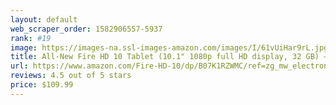 ```yaml
---
layout: default 
﻿web_scraper_order: 1582906557-5937
rank: #19
image: https://images-na.ssl-images-amazon.com/images/I/61vUiHar9rL.jpg
title: All-New Fire HD 10 Tablet (10.1" 1080p full HD display, 32 GB) – Black
url: https://www.amazon.com/Fire-HD-10/dp/B07K1RZWMC/ref=zg_mw_electronics_19?_encoding=UTF8&psc=1&refRID=57162F156C34G7WF8S8A
reviews: 4.5 out of 5 stars
price: $109.99 
---
```

